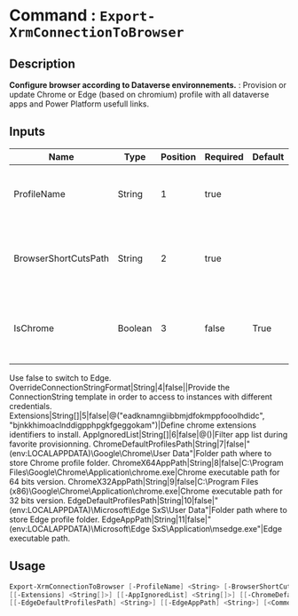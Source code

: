 ﻿# Command : `Export-XrmConnectionToBrowser` 

## Description

**Configure browser according to Dataverse environnements.** : Provision or update Chrome or Edge (based on chromium) profile with all dataverse apps and Power Platform usefull links.

## Inputs

Name|Type|Position|Required|Default|Description
----|----|--------|--------|-------|-----------
ProfileName|String|1|true||Name of existing or new browser profile.
BrowserShortCutsPath|String|2|true||Folder path where to store profile shortcut (.lnk).
IsChrome|Boolean|3|false|True|Indicates if browser is Google Chrome. (Default: true)
Use false to switch to Edge.
OverrideConnectionStringFormat|String|4|false||Provide the ConnectionString template in order to access to instances with different credentials.
Extensions|String[]|5|false|@("eadknamngiibbmjdfokmppfooolhdidc", "bjnkkhimoaclnddigpphpgkfgeggokam")|Define chrome extensions identifiers to install.
AppIgnoredList|String[]|6|false|@()|Filter app list during favorite provisionning.
ChromeDefaultProfilesPath|String|7|false|"$($env:LOCALAPPDATA)\Google\Chrome\User Data\"|Folder path where to store Chrome profile folder.
ChromeX64AppPath|String|8|false|C:\Program Files\Google\Chrome\Application\chrome.exe|Chrome executable path for 64 bits version.
ChromeX32AppPath|String|9|false|C:\Program Files (x86)\Google\Chrome\Application\chrome.exe|Chrome executable path for 32 bits version.
EdgeDefaultProfilesPath|String|10|false|"$($env:LOCALAPPDATA)\Microsoft\Edge SxS\User Data\"|Folder path where to store Edge profile folder.
EdgeAppPath|String|11|false|"$($env:LOCALAPPDATA)\Microsoft\Edge SxS\Application\msedge.exe"|Edge executable path.


## Usage

```Powershell 
Export-XrmConnectionToBrowser [-ProfileName] <String> [-BrowserShortCutsPath] <String> [[-IsChrome] <Boolean>] [[-OverrideConnectionStringFormat] <String>] 
[[-Extensions] <String[]>] [[-AppIgnoredList] <String[]>] [[-ChromeDefaultProfilesPath] <String>] [[-ChromeX64AppPath] <String>] [[-ChromeX32AppPath] <String>] 
[[-EdgeDefaultProfilesPath] <String>] [[-EdgeAppPath] <String>] [<CommonParameters>]
``` 


